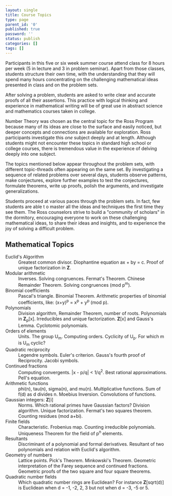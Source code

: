 ```yaml
---
layout: single
title: Course Topics
type: page
parent_id: '0'
published: true
password: ''
status: publish
categories: []
tags: []
---
```

Participants in this five or six week summer course attend class 
for 8 hours per week (5 in lecture and 3 in problem seminar). 
Apart from those classes, students structure their own time, 
with the understanding that they will spend many hours concentrating 
on the challenging mathematical ideas presented in class and on the problem sets.

After solving a problem, students are asked to write clear and accurate proofs 
of all their assertions. This practice with logical thinking and experience 
in mathematical writing will be of great use in abstract science and mathematics courses taken in college.

Number Theory was chosen as the central topic for the Ross Program because many of its ideas 
are close to the surface and easily noticed, but deeper concepts and connections 
are available for exploration. Ross participants investigate this _one_ subject deeply 
and at length. Although students might not encounter these topics in standard high school 
or college courses, there is tremendous value in the experience of delving deeply into one subject.

The topics mentioned below appear throughout the problem sets, with different topic-threads 
often appearing on the same set. By investigating a sequence of related problems over several days, 
students observe patterns, make conjectures, explore further examples to test the conjectures, 
formulate theorems, write up proofs, polish the arguments, and investigate generalizations.

Students proceed at various paces through the problem sets. In fact, few students are able t
o master all the ideas and techniques the first time they see them. The Ross counselors 
strive to build a "community of scholars" in the dormitory, encouraging everyone to work 
on these challenging mathematical ideas, to share their ideas and insights, and to experience 
the joy of solving a difficult problem.

## Mathematical Topics

<dl>
  <dt>Euclid's Algorithm</dt>
  <dd>Greatest common divisor. Diophantine equation ax + by = c.  Proof of unique factorization in <strong>Z</strong>.</dd>
<dt>Modular arithmetic</dt><dd>  
Inverses. Solving congruences. Fermat's Theorem. Chinese Remainder Theorem.  
Solving congruences (mod p<sup>m</sup>).</dd>

<dt>Binomial coefficients</dt><dd>  
Pascal's triangle. Binomial Theorem.  
Arithmetic properties of binomial coefficients, like: (x+y)<sup>p</sup> = x<sup>p</sup> + y<sup>p</sup> (mod p).</dd>

<dt>Polynomials</dt><dd>  
Division algorithm, Remainder Theorem, number of roots.  
Polynomials in <strong>Z</strong><sub>p</sub>[x]. Irreducibles and unique factorization.  
<strong>Z</strong>[x] and Gauss's Lemma.  
Cyclotomic polynomials.</dd>
<dt>Orders of elements</dt><dd>  
Units. The group U<sub>m</sub>. Computing orders.  
Cyclicity of U<sub>p</sub>. For which m is U<sub>m</sub> cyclic?</dd>
<dt>Quadratic reciprocity</dt><dd>  
Legendre symbols. Euler's criterion. Gauss's fourth proof of Reciprocity.  
Jacobi symbols.</dd>
<dt>Continued fractions</dt><dd>  
Computing convergents.   |x - p/q| < 1/q<sup>2</sup>.  
Best rational approximations. Pell's equation.</dd>
<dt>Arithmetic functions</dt><dd>  
phi(n), tau(n), sigma(n), and mu(n). Multiplicative functions.  
Sum of   f(d)   as d divides n. Moebius Inversion.  
Convolutions of functions.</dd>
<dt>Gaussian integers:  <strong>Z</strong>[i]</dt><dd>  
Norms. Which rational primes have Gaussian factors? Division algorithm.  
Unique factorization. Fermat's two squares theorem.  
Counting residues (mod a+bi).</dd>
<dt>Finite fields</dt><dd>  
Characteristic. Frobenius map. Counting irreducible polynomials.  
Uniqueness Theorem for the field of p<sup>n</sup> elements.</dd>
<dt>Resultants</dt><dd>  
Discriminant of a polynomial and formal derivatives.  
Resultant of two polynomials and relation with Euclid's algorithm. </dd>
<dt>Geometry of numbers</dt><dd>  
Lattice points. Pick's Theorem. Minkowski's Theorem.  
Geometric interpretation of the Farey sequence and continued fractions.  
Geometric proofs of the two square and four square theorems.</dd>
<dt>Quadratic number fields</dt><dd>  
Which quadratic number rings are Euclidean? For instance  
<strong>Z</strong>[sqrt(d)] is Euclidean when d = -1, -2, 2, 3 but not when d = -3, -5 or 5.  
</dd>
</dl>

